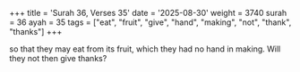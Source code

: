 +++
title = 'Surah 36, Verses 35'
date = '2025-08-30'
weight = 3740
surah = 36
ayah = 35
tags = ["eat", "fruit", "give", "hand", "making", "not", "thank", "thanks"]
+++

so that they may eat from its fruit, which they had no hand in making. Will they not then give thanks?